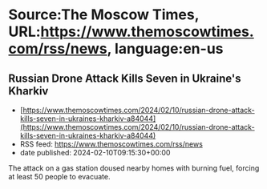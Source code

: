 # Source:The Moscow Times, URL:https://www.themoscowtimes.com/rss/news, language:en-us

## Russian Drone Attack Kills Seven in Ukraine's Kharkiv
 - [https://www.themoscowtimes.com/2024/02/10/russian-drone-attack-kills-seven-in-ukraines-kharkiv-a84044](https://www.themoscowtimes.com/2024/02/10/russian-drone-attack-kills-seven-in-ukraines-kharkiv-a84044)
 - RSS feed: https://www.themoscowtimes.com/rss/news
 - date published: 2024-02-10T09:15:30+00:00

The attack on a gas station doused nearby homes with burning fuel, forcing at least 50 people to evacuate.


